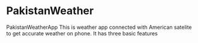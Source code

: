 # PakistanWeather
PakistanWeatherApp
This is weather app connected with American satelite to get accurate weather on phone. It has three basic features
